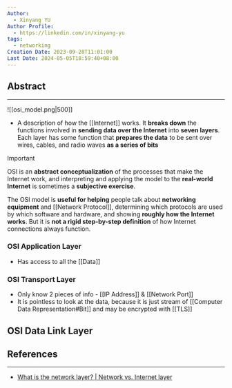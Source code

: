 ```yaml
---
Author:
  - Xinyang YU
Author Profile:
  - https://linkedin.com/in/xinyang-yu
tags:
  - networking
Creation Date: 2023-09-28T11:01:00
Last Date: 2024-05-05T18:59:40+08:00
---
```

## Abstract
---

![[osi_model.png|500]]

- A description of how the [[Internet]] works. It **breaks down** the functions involved in **sending data over the Internet** into **seven layers**. Each layer has some function that **prepares the data** to be sent over wires, cables, and radio waves **as a series of bits**

>[!important]
> OSI is an **abstract conceptualization** of the processes that make the Internet work, and interpreting and applying the model to the **real-world Internet** is sometimes a **subjective exercise**.
> 
> The OSI model is **useful for helping** people talk about **networking equipment** and [[Network Protocol]], determining which protocols are used by which software and hardware, and showing **roughly how the Internet works**. But it is **not a rigid step-by-step definition** of how Internet connections always function.


### OSI Application Layer
- Has access to all the [[Data]]
### OSI Transport Layer
- Only know 2 pieces of info - [[IP Address]] & [[Network Port]]
- It is pointless to look at the data, because it is just stream of [[Computer Data Representation#Bit]] and may be encrypted with [[TLS]]
## OSI Data Link Layer



## References
---
- [What is the network layer? | Network vs. Internet layer](https://www.cloudflare.com/en-gb/learning/network-layer/what-is-the-network-layer/)